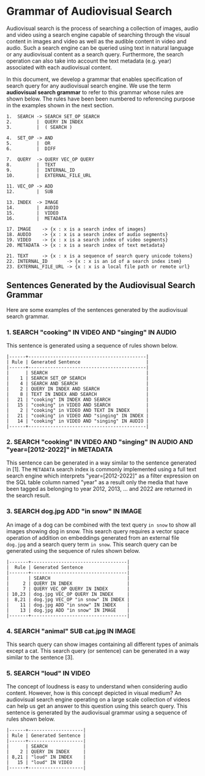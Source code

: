 # Grammar of Audiovisual Search

Audiovisual search is the process of searching a collection of images,
audio and video using a search engine capable of searching through the
visual content in images and video as well as the audible content in
video and audio. Such a search engine can be queried using text in
natural language or any audiovisual content as a search
query. Furthermore, the search operation can also take into account
the text metadata (e.g. year) associated with each audiovisual
content.

In this document, we develop a grammar that enables specification of
search query for any audiovisual search engine. We use the term
**audiovisual search grammar** to refer to this grammar whose rules
are shown below. The rules have been been numbered to referencing
purpose in the examples shown in the next section.

```
1.  SEARCH -> SEARCH SET_OP SEARCH
2.         |  QUERY IN INDEX
3.         |  ( SEARCH )

4.  SET_OP -> AND
5.         |  OR
6.         |  DIFF

7.  QUERY  -> QUERY VEC_OP QUERY
8.         |  TEXT
9.         |  INTERNAL_ID
10.        |  EXTERNAL_FILE_URL

11. VEC_OP -> ADD
12.        |  SUB

13. INDEX  -> IMAGE
14.        |  AUDIO
15.        |  VIDEO
16.        |  METADATA

17. IMAGE    -> {x : x is a search index of images}
18. AUDIO    -> {x : x is a search index of audio segments}
19. VIDEO    -> {x : x is a search index of video segments}
20. METADATA -> {x : x is a search index of text metadata}

21. TEXT     -> {x : x is a sequence of search query unicode tokens}
22. INTERNAL_ID       -> {x : x is an id of a search index item}
23. EXTERNAL_FILE_URL -> {x : x is a local file path or remote url}
```

## Sentences Generated by the Audiovisual Search Grammar

Here are some examples of the sentences generated by the audiovisual
search grammar.

### 1. SEARCH "cooking" IN VIDEO AND "singing" IN AUDIO

This sentence is generated using a sequence of rules shown below.

```
|------+-------------------------------------------|
| Rule | Generated Sentence                        |
|------+-------------------------------------------|
|      | SEARCH                                    |
|    1 | SEARCH SET_OP SEARCH                      |
|    4 | SEARCH AND SEARCH                         |
|    2 | QUERY IN INDEX AND SEARCH                 |
|    8 | TEXT IN INDEX AND SEARCH                  |
|   21 | "cooking" IN INDEX AND SEARCH             |
|   15 | "cooking" in VIDEO AND SEARCH             |
|    2 | "cooking" in VIDEO AND TEXT IN INDEX      |
|   21 | "cooking" in VIDEO AND "singing" IN INDEX |
|   14 | "cooking" in VIDEO AND "singing" IN AUDIO |
|------+-------------------------------------------|
```

### 2. SEARCH "cooking" IN VIDEO AND "singing" IN AUDIO AND "year=[2012-2022]" in METADATA

This sentence can be generated in a way similar to the sentence
generated in [1]. The `METADATA` search index is commonly implemented
using a full text search engine which interprets "year=[2012-2022]" as
a filter expression on the SQL table column named "year" as a result
only the media that have been tagged as belonging to year 2012, 2013,
... and 2022 are returned in the search result.

### 3. SEARCH dog.jpg ADD "in snow" IN IMAGE

An image of a dog can be combined with the text query `in snow` to
show all images showing dog in snow. This search query requires a
vector space operation of addition on embeddings generated from an
external file `dog.jpg` and a search query term `in snow`. This search
query can be generated using the sequence of rules shown below.

```
|-------+-----------------------------------|
|  Rule | Generated Sentence                |
|-------+-----------------------------------|
|       | SEARCH                            |
|     2 | QUERY IN INDEX                    |
|     7 | QUERY VEC_OP QUERY IN INDEX       |
| 10,23 | dog.jpg VEC_OP QUERY IN INDEX     |
|  8,21 | dog.jpg VEC_OP "in snow" IN INDEX |
|    11 | dog.jpg ADD "in snow" IN INDEX    |
|    13 | dog.jpg ADD "in snow" IN IMAGE    |
|-------+-----------------------------------|
```

### 4. SEARCH "animal" SUB cat.jpg IN IMAGE

This search query can show images containing all different types of
animals except a cat. This search query (or sentence) can be generated
in a way similar to the sentence [3].

### 5. SEARCH "loud" IN VIDEO

The concept of loudness is easy to understand when considering audio
content.  However, how is this concept depicted in visual medium? An
audiovisual search engine operating on a large scale collection of
videos can help us get an answer to this question using this search
query. This sentence is generated by the audiovisual grammar using a
sequence of rules shown below.

```
|------+--------------------|
| Rule | Generated Sentence |
|------+--------------------|
|      | SEARCH             |
|    2 | QUERY IN INDEX     |
| 8,21 | "loud" IN INDEX    |
|   15 | "loud" IN VIDEO    |
|------+--------------------|
```
